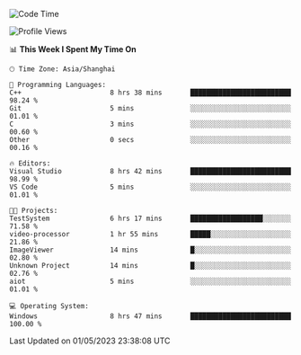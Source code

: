 <!--START_SECTION:waka-->
![Code Time](http://img.shields.io/badge/Code%20Time-897%20hrs%202%20mins-blue)

![Profile Views](http://img.shields.io/badge/Profile%20Views-0-blue)

📊 **This Week I Spent My Time On** 

```text
🕑︎ Time Zone: Asia/Shanghai

💬 Programming Languages: 
C++                      8 hrs 38 mins       █████████████████████████   98.24 % 
Git                      5 mins              ░░░░░░░░░░░░░░░░░░░░░░░░░   01.01 % 
C                        3 mins              ░░░░░░░░░░░░░░░░░░░░░░░░░   00.60 % 
Other                    0 secs              ░░░░░░░░░░░░░░░░░░░░░░░░░   00.16 % 

🔥 Editors: 
Visual Studio            8 hrs 42 mins       █████████████████████████   98.99 % 
VS Code                  5 mins              ░░░░░░░░░░░░░░░░░░░░░░░░░   01.01 % 

🐱‍💻 Projects: 
TestSystem               6 hrs 17 mins       ██████████████████░░░░░░░   71.58 % 
video-processor          1 hr 55 mins        █████░░░░░░░░░░░░░░░░░░░░   21.86 % 
ImageViewer              14 mins             █░░░░░░░░░░░░░░░░░░░░░░░░   02.80 % 
Unknown Project          14 mins             █░░░░░░░░░░░░░░░░░░░░░░░░   02.76 % 
aiot                     5 mins              ░░░░░░░░░░░░░░░░░░░░░░░░░   01.01 % 

💻 Operating System: 
Windows                  8 hrs 47 mins       █████████████████████████   100.00 % 
```


 Last Updated on 01/05/2023 23:38:08 UTC
<!--END_SECTION:waka-->
